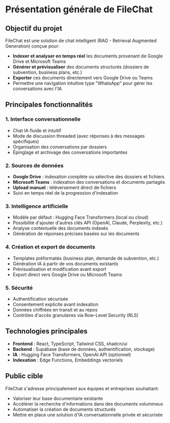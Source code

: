 
# Présentation générale de FileChat

## Objectif du projet

FileChat est une solution de chat intelligent (RAG - Retrieval Augmented Generation) conçue pour:

- **Indexer et analyser en temps réel** les documents provenant de Google Drive et Microsoft Teams
- **Générer et prévisualiser** des documents structurés (dossiers de subvention, business plans, etc.)
- **Exporter** ces documents directement vers Google Drive ou Teams
- Permettre une navigation intuitive type "WhatsApp" pour gérer les conversations avec l'IA

## Principales fonctionnalités

### 1. Interface conversationnelle

- Chat IA fluide et intuitif
- Mode de discussion threaded (avec réponses à des messages spécifiques)
- Organisation des conversations par dossiers
- Épinglage et archivage des conversations importantes

### 2. Sources de données

- **Google Drive** : indexation complète ou sélective des dossiers et fichiers
- **Microsoft Teams** : indexation des conversations et documents partagés
- **Upload manuel** : téléversement direct de fichiers
- Suivi en temps réel de la progression d'indexation

### 3. Intelligence artificielle

- Modèle par défaut : Hugging Face Transformers (local ou cloud)
- Possibilité d'ajouter d'autres clés API (OpenAI, Claude, Perplexity, etc.)
- Analyse contextuelle des documents indexés
- Génération de réponses précises basées sur les documents

### 4. Création et export de documents

- Templates préformatés (business plan, demande de subvention, etc.)
- Génération IA à partir de vos documents existants
- Prévisualisation et modification avant export
- Export direct vers Google Drive ou Microsoft Teams

### 5. Sécurité

- Authentification sécurisée
- Consentement explicite avant indexation
- Données chiffrées en transit et au repos
- Contrôles d'accès granulaires via Row-Level Security (RLS)

## Technologies principales

- **Frontend** : React, TypeScript, Tailwind CSS, shadcn/ui
- **Backend** : Supabase (base de données, authentification, stockage)
- **IA** : Hugging Face Transformers, OpenAI API (optionnel)
- **Indexation** : Edge Functions, Embeddings vectoriels

## Public cible

FileChat s'adresse principalement aux équipes et entreprises souhaitant:

- Valoriser leur base documentaire existante
- Accélérer la recherche d'informations dans des documents volumineux
- Automatiser la création de documents structurés
- Mettre en place une solution d'IA conversationnelle privée et sécurisée
